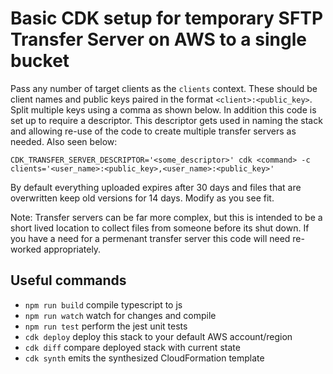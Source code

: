 # Basic CDK setup for temporary SFTP Transfer Server on AWS to a single bucket
Pass any number of target clients as the `clients` context. These should be client names and public keys paired in the format `<client>:<public_key>`. Split multiple keys using a comma as shown below. In addition this code is set up to require a descriptor. This descriptor gets used in naming the stack and allowing re-use of the code to create multiple transfer servers as needed. Also seen below:

```
CDK_TRANSFER_SERVER_DESCRIPTOR='<some_descriptor>' cdk <command> -c clients='<user_name>:<public_key>,<user_name>:<public_key>'
```

By default everything uploaded expires after 30 days and files that are overwritten keep old versions for 14 days. Modify as you see fit.

Note: Transfer servers can be far more complex, but this is intended to be a short lived location to collect files from someone before its shut down. If you have a need for a permenant transfer server this code will need re-worked appropriately.

## Useful commands

 * `npm run build`   compile typescript to js
 * `npm run watch`   watch for changes and compile
 * `npm run test`    perform the jest unit tests
 * `cdk deploy`      deploy this stack to your default AWS account/region
 * `cdk diff`        compare deployed stack with current state
 * `cdk synth`       emits the synthesized CloudFormation template
